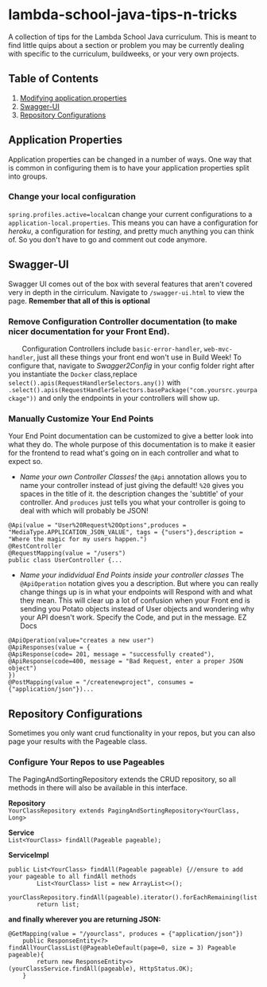# lambda-school-java-tips-n-tricks
A collection of tips for the Lambda School Java curriculum. This is meant to find little quips about a section or problem you may be currently dealing with specific to the curriculum, buildweeks, or your very own projects.


## Table of Contents
1. [Modifying application.properties](https://github.com/RubenPonce/lambda-school-java-tips-n-tricks#application-properties)
2. [Swagger-UI](https://github.com/RubenPonce/lambda-school-java-tips-n-tricks#swagger-ui)
3. [Repository Configurations](https://github.com/RubenPonce/lambda-school-java-tips-n-tricks#repository-configurations)


## Application Properties
Application properties can be changed in a number of ways. One way that is common in configuring them is to have your application properties split into groups. 

### Change your local configuration
`spring.profiles.active=local`can change your current configurations to a `application-local.properties`. This means you can have a configuration for *heroku*, a configuration for *testing*, and pretty much anything you can think of. So you don't have to go and comment out code anymore. 


## Swagger-UI
Swagger UI comes out of the box with several features that aren't covered very in depth in the cirriculum. Navigate to `/swagger-ui.html` to view the page. **Remember that all of this is optional**
 ### Remove Configuration Controller documentation (to make nicer documentation for your Front End). 
&nbsp;&nbsp;&nbsp;&nbsp;&nbsp;&nbsp; Configuration Controllers include `basic-error-handler`, `web-mvc-handler`, just all these things your front end won't use in Build Week! To configure that, navigate to *Swagger2Config* in your config folder right after you instantiate the `Docker` class,replace `select().apis(RequestHandlerSelectors.any())` with `.select().apis(RequestHandlerSelectors.basePackage("com.yoursrc.yourpackage"))` and only the endpoints in your controllers will show up.

### Manually Customize Your End Points 
Your End Point documentation can be customized to give a better look into what they do. The whole purpose of this documentation is to make it easier for the frontend to read what's going on in each controller and what to expect so. 

- *Name your own Controller Classes!* the `@Api` annotation allows you to name your controller instead of just giving the default! `%20` gives you spaces in the title of it. the description changes the 'subtitle' of your controller. And `produces` just tells you what your controller is going to deal with which will probably be JSON!
``` 
@Api(value = "User%20Request%20Options",produces = "MediaType.APPLICATION_JSON_VALUE", tags = {"users"},description =     "Where the magic for my users happen.")
@RestController
@RequestMapping(value = "/users")
public class UserController {... 
```

- *Name your indidvidual End Points inside your controller classes* The `@ApiOperation` notation gives you a description. But where you can really change things up is in what your endpoints will Respond with and what they mean. This will clear up a lot of confusion when your Front end is sending you Potato objects instead of User objects and wondering why your API doesn't work. Specify the Code, and put in the message. EZ Docs
``` 
@ApiOperation(value="creates a new user")
@ApiResponses(value = {
@ApiResponse(code= 201, message = "successfully created"),
@ApiResponse(code=400, message = "Bad Request, enter a proper JSON object")
})
@PostMapping(value = "/createnewproject", consumes = {"application/json"})...
```


## Repository Configurations
Sometimes you only want crud functionality in your repos, but you can also page your results with the Pageable class. 

### Configure Your Repos to use Pageables
The PagingAndSortingRepository extends the CRUD repository, so all methods in there will also be available in this interface.

**Repository**<br>
`YourClassRepository extends PagingAndSortingRepository<YourClass, Long>`

**Service**<br>
`List<YourClass> findAll(Pageable pageable);`

**ServiceImpl**<br>
```
public List<YourClass> findAll(Pageable pageable) {//ensure to add your pageable to all findAll methods 
        List<YourClass> list = new ArrayList<>();
        yourClassRepository.findAll(pageable).iterator().forEachRemaining(list::add);
        return list;
```
**and finally wherever you are returning JSON:** <br>
```
@GetMapping(value = "/yourclass", produces = {"application/json"})
    public ResponseEntity<?> findAllYourClassList(@PageableDefault(page=0, size = 3) Pageable pageable){
        return new ResponseEntity<>(yourClassService.findAll(pageable), HttpStatus.OK);
    }
```
